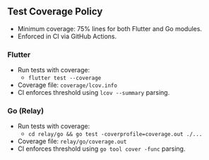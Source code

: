 ## Test Coverage Policy

- Minimum coverage: 75% lines for both Flutter and Go modules.
- Enforced in CI via GitHub Actions.

### Flutter
- Run tests with coverage:
  - `flutter test --coverage`
- Coverage file: `coverage/lcov.info`
- CI enforces threshold using `lcov --summary` parsing.

### Go (Relay)
- Run tests with coverage:
  - `cd relay/go && go test -coverprofile=coverage.out ./...`
- Coverage file: `relay/go/coverage.out`
- CI enforces threshold using `go tool cover -func` parsing.

